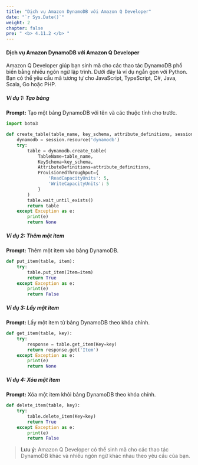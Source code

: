 ```yaml
---
title: "Dịch vụ Amazon DynamoDB với Amazon Q Developer"
date: "`r Sys.Date()`"
weight: 2
chapter: false
pre: " <b> 4.11.2 </b> "
---
```


#### Dịch vụ Amazon DynamoDB với Amazon Q Developer

Amazon Q Developer giúp bạn sinh mã cho các thao tác DynamoDB phổ biến bằng nhiều ngôn ngữ lập trình. Dưới đây là ví dụ ngắn gọn với Python. Bạn có thể yêu cầu mã tương tự cho JavaScript, TypeScript, C#, Java, Scala, Go hoặc PHP.

##### Ví dụ 1: Tạo bảng
**Prompt:**
Tạo một bảng DynamoDB với tên và các thuộc tính cho trước.

```python
import boto3

def create_table(table_name, key_schema, attribute_definitions, session):
    dynamodb = session.resource('dynamodb')
    try:
        table = dynamodb.create_table(
            TableName=table_name,
            KeySchema=key_schema,
            AttributeDefinitions=attribute_definitions,
            ProvisionedThroughput={
                'ReadCapacityUnits': 5,
                'WriteCapacityUnits': 5
            }
        )
        table.wait_until_exists()
        return table
    except Exception as e:
        print(e)
        return None
```

##### Ví dụ 2: Thêm một item
**Prompt:**
Thêm một item vào bảng DynamoDB.

```python
def put_item(table, item):
    try:
        table.put_item(Item=item)
        return True
    except Exception as e:
        print(e)
        return False
```

##### Ví dụ 3: Lấy một item
**Prompt:**
Lấy một item từ bảng DynamoDB theo khóa chính.

```python
def get_item(table, key):
    try:
        response = table.get_item(Key=key)
        return response.get('Item')
    except Exception as e:
        print(e)
        return None
```

##### Ví dụ 4: Xóa một item
**Prompt:**
Xóa một item khỏi bảng DynamoDB theo khóa chính.

```python
def delete_item(table, key):
    try:
        table.delete_item(Key=key)
        return True
    except Exception as e:
        print(e)
        return False
```

> **Lưu ý:** Amazon Q Developer có thể sinh mã cho các thao tác DynamoDB khác và nhiều ngôn ngữ khác nhau theo yêu cầu của bạn.